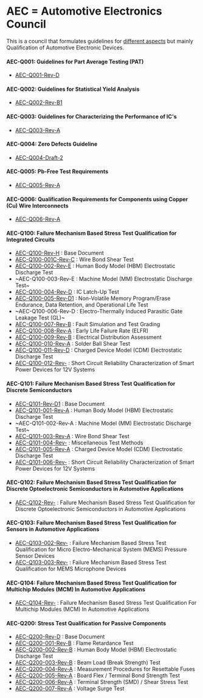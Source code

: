 # AEC = Automotive Electronics Council

This is a council that formulates guidelines for [different aspects](http://www.aecouncil.com/AECDocuments.html) but mainly Qualification of Automotive Electronic Devices.

#### AEC-Q001: Guidelines for Part Average Testing (**PAT**)
- [AEC-Q001-Rev-D](AEC-Q001-Rev-D.pdf)

#### AEC-Q002: Guidelines for Statistical Yield Analysis
- [AEC-Q002-Rev-B1](AEC-Q002-Rev-B1.pdf)

#### AEC-Q003: Guidelines for Characterizing the Performance of IC's
- [AEC-Q003-Rev-A](AEC-Q003-Rev-A.pdf)

#### AEC-Q004: Zero Defects Guideline
- [AEC-Q004-Draft-2](AEC-Q004-Draft-2.pdf)

#### AEC-Q005: Pb-Free Test Requirements
- [AEC-Q005-Rev-A](AEC-Q005-Rev-A.pdf)

#### AEC-Q006: Qualification Requirements for Components using Copper (Cu) Wire Interconnects
- [AEC-Q006-Rev-A](AEC-Q006-Rev-A.pdf)

#### AEC-Q100: Failure Mechanism Based Stress Test Qualification for **Integrated Circuits**
- [AEC-Q100-Rev-H](AEC-Q100-Rev-H.pdf) : Base Document
- [AEC-Q100-001C-Rev-C](AEC-Q100-001C-Rev-C.pdf) : Wire Bond Shear Test
- [AEC-Q100-002-Rev-E](AEC-Q100-002-Rev-E.pdf) : Human Body Model (HBM) Electrostatic Discharge Test
- ~AEC-Q100-003-Rev-E : Machine Model (MM) Electrostatic Discharge Test~
- [AEC-Q100-004-Rev-D](AEC-Q100-004-Rev-D.pdf) : IC Latch-Up Test
- [AEC-Q100-005-Rev-D1](AEC-Q100-005-Rev-D1.pdf) : Non-Volatile Memory Program/Erase Endurance, Data Retention, and Operational Life Test
- ~AEC-Q100-006-Rev-D : Electro-Thermally Induced Parasitic Gate Leakage Test (GL)~
- [AEC-Q100-007-Rev-B](AEC-Q100-007-Rev-B.pdf) : Fault Simulation and Test Grading
- [AEC-Q100-008-Rev-A](AEC-Q100-008-Rev-A.pdf) : Early Life Failure Rate (ELFR)
- [AEC-Q100-009-Rev-B](AEC-Q100-009-Rev-B.pdf) : Electrical Distribution Assessment
- [AEC-Q100-010-Rev-A](AEC-Q100-010-Rev-A.pdf) : Solder Ball Shear Test
- [AEC-Q100-011-Rev-D](AEC-Q100-011-Rev-D.pdf) : Charged Device Model (CDM) Electrostatic Discharge Test
- [AEC-Q100-012-Rev-](AEC-Q100-012-Rev-.pdf) : Short Circuit Reliability Characterization of Smart Power Devices for 12V Systems

#### AEC-Q101: Failure Mechanism Based Stress Test Qualification for **Discrete** Semiconductors
- [AEC-Q101-Rev-D1](AEC-Q101-Rev-D1.pdf) : Base Document
- [AEC-Q101-001-Rev-A](AEC-Q101-001-Rev-A.pdf) : Human Body Model (HBM) Electrostatic Discharge Test
- ~AEC-Q101-002-Rev-A : Machine Model (MM) Electrostatic Discharge Test~
- [AEC-Q101-003-Rev-A](AEC-Q101-003-Rev-A.pdf) : Wire Bond Shear Test
- [AEC-Q101-004-Rev-](AEC-Q101-004-Rev-.pdf) : Miscellaneous Test Methods
- [AEC-Q101-005-Rev-A](AEC-Q101-005-Rev-A.pdf) : Charged Device Model (CDM) Electrostatic Discharge Test
- [AEC-Q101-006-Rev-](AEC-Q101-006-Rev-.pdf) : Short Circuit Reliability Characterization of Smart Power Devices for 12V Systems

#### AEC-Q102: Failure Mechanism Based Stress Test Qualification for **Discrete Optoelectronic** Semiconductors in Automotive Applications
- [AEC-Q102-Rev-](AEC-Q102-Rev-.pdf) : Failure Mechanism Based Stress Test Qualification for Discrete Optoelectronic Semiconductors in Automotive Applications

#### AEC-Q103: Failure Mechanism Based Stress Test Qualification for **Sensors** in Automotive Applications
- [AEC-Q103-002-Rev-](AEC-Q103-002-Rev-.pdf) : Failure Mechanism Based Stress Test Qualification for Micro Electro-Mechanical System (MEMS) Pressure Sensor Devices
- [AEC-Q103-003-Rev-](AEC-Q103-003-Rev-.pdf) : Failure Mechanism Based Stress Test Qualification for MEMS Microphone Devices

#### AEC-Q104: Failure Mechanism Based Stress Test Qualification for **Multichip Modules (MCM)** In Automotive Applications
- [AEC-Q104-Rev-](AEC-Q104-Rev-.pdf) : Failure Mechanism Based Stress Test Qualification For Multichip Modules (MCM) In Automotive Applications

#### AEC-Q200: Stress Test Qualification for **Passive Components** 
- [AEC-Q200-Rev-D](AEC-Q200-Rev-D.pdf) : Base Document
- [AEC-Q200-001-Rev-B](AEC-Q200-001-Rev-B.pdf) : Flame Retardance Test
- [AEC-Q200-002-Rev-B](AEC-Q200-002-Rev-B.pdf) : Human Body Model (HBM) Electrostatic Discharge Test
- [AEC-Q200-003-Rev-B](AEC-Q200-003-Rev-B.pdf) : Beam Load (Break Strength) Test
- [AEC-Q200-004-Rev-A](AEC-Q200-004-Rev-A.pdf) : Measurement Procedures for Resettable Fuses
- [AEC-Q200-005-Rev-A](AEC-Q200-005-Rev-A.pdf) : Board Flex / Terminal Bond Strength Test
- [AEC-Q200-006-Rev-A](AEC-Q200-006-Rev-A.pdf) : Terminal Strength (SMD) / Shear Stress Test
- [AEC-Q200-007-Rev-A](AEC-Q200-007-Rev-A.pdf) : Voltage Surge Test



